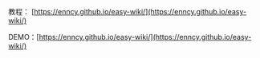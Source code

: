 教程： [https://enncy.github.io/easy-wiki/](https://enncy.github.io/easy-wiki/)

DEMO：[https://enncy.github.io/easy-wiki/](https://enncy.github.io/easy-wiki/)
